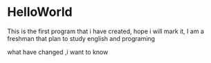 # HelloWorld
This is the first program that i have created, hope i will mark it,
I am a freshman that plan to study english and programing

what have changed ,i want to know
